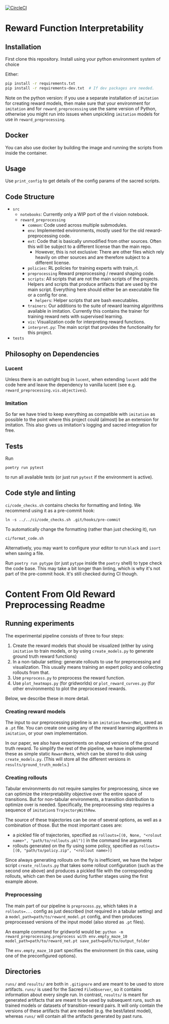 [![CircleCI](https://circleci.com/gh/HumanCompatibleAI/reward-preprocessing/tree/main.svg?style=svg&circle-token=5689f087396d3f526afd49f3af9d4b098560f79c)](https://circleci.com/gh/HumanCompatibleAI/reward-preprocessing/tree/main)
# Reward Function Interpretability

## Installation
First clone this repository.
Install using your python environment system of choice

Either:
```bash
pip install -r requirements.txt
pip install -r requirements-dev.txt  # If dev packages are needed.
```

Note on the python version: if you use a separate installation of `imitation`
for creating reward models, then make sure that your environment for `imitation`
and for `reward_preprocessing` use the same version of Python, otherwise
you might run into issues when unpickling `imitation` models for use in
`reward_preprocessing`.

## Docker

You can also use docker by building the image and running the scripts from inside the container.

## Usage

Use `print_config` to get details of the config params of the sacred scripts.

## Code Structure

- `src`
  - `notebooks`: Currently only a WIP port of the rl vision notebook.
  - `reward_preprocessing`
    - `common`: Code used across multiple submodules.
    - `env`: Implemented environments, mostly used for the old reward-preprocessing code.
    - `ext`: Code that is basically unmodified from other sources. Often this will be subject to a different license than the main repo.
      - However, this is not exclusive: There are other files which rely heavily on other sources and are therefore subject to a different license.
    - `policies`: RL policies for training experts with train_rl.
    - `preprocessing` Reward preprocessing / reward shaping code.
    - `scripts`: All scripts that are not the main scripts of the projects. Helpers and scripts that produce artifacts that are used by the main script. Everything here should either be an executable file or a config for one.
       - `helpers`: Helper scripts that are bash executables.
    - `trainers`: Our additions to the suite of reward learning algorithms available in imitation. Currently this contains the trainer for training reward nets with supervised learning.
    - `vis`: Visualization code for interpreting reward functions.
    - `interpret.py`: The main script that provides the functionality for this project.
- `tests`

## Philosophy on Dependencies

### Lucent

Unless there is an outright bug in `lucent`, when extending `lucent` add the code here and leave the dependency to vanilla lucent (see e.g. `reward_preprocessing.vis.objectives`).

### Imitation

So far we have tried to keep everything as compatible with `imitation` as possible to the point where this project could (almost) be an extension for imitation.
This also gives us imitation's logging and sacred integration for free.

## Tests
Run
```
poetry run pytest
```
to run all available tests (or just run `pytest` if the environment is active).

## Code style and linting
`ci/code_checks.sh` contains checks for formatting and linting.
We recommend using it as a pre-commit hook:
```
ln -s ../../ci/code_checks.sh .git/hooks/pre-commit
```

To automatically change the formatting (rather than just checking it), run
```
ci/format_code.sh
```
Alternatively, you may want to configure your editor to run `black` and `isort` when saving a file.

Run `poetry run pytype` (or just `pytype` inside the `poetry` shell) to type check
the code base. This may take a bit longer than linting, which is why it's not part
of the pre-commit hook. It's still checked during CI though.

# Content From Old Reward Preprocessing Readme

## Running experiments
The experimental pipeline consists of three to four steps:
1. Create the reward models that should be visualized (either by using `imitation`
   to train models, or by using `create_models.py` to generate ground truth
   reward functions)
2. In a non-tabular setting: generate rollouts to use for preprocessing and
   visualization. This usually means training an expert policy and collecting rollouts
   from that.
3. Use `preprocess.py` to preprocess the reward function.
4. Use `plot_heatmaps.py` (for gridworlds) or `plot_reward_curves.py` (for other
   environments) to plot the preprocessed rewards.

Below, we describe these in more detail.

### Creating reward models
The input to our preprocessing pipeline is an `imitation` `RewardNet`,
saved as a `.pt` file. You can create one using any of the reward learning
algorithms in `imitation`, or your own implementation.

In our paper, we also have experiments on shaped versions of the ground truth
reward. To simplify the rest of the pipeline, we have implemented these
as simple static `RewardNet`s, which can be stored to disk using `create_models.py`.
(This will store all the different versions in `results/ground_truth_models`.)

### Creating rollouts
Tabular environments do not require samples for preprocessing, since we can optimize
the interpretability objective over the entire space of transitions. But for non-tabular
environments, a transition distribution to optimize over is needed. Specifically,
the preprocessing step requires a sequence of `imitation`s `TrajectoryWithRew`.

The source of these trajectories can be one of several options, as well as a combination
of those. But the most important cases are:
- a pickled file of trajectories, specified as `rollouts=[(0, None, "<rolout name>", "path/to/rollouts.pkl")]`
  in the command line arguments
- rollouts generated on the fly using some policy, specified as `rollouts=[(0, "path/to/policy.zip", "<rollout name>)]`

Since always generating rollouts on the fly is inefficient, we have the helper script `create_rollouts.py`
that takes some rollout configuration (such as the second one above) and produces a pickled file with
the corresponding rollouts, which can then be used during further stages using the first example above.

### Preprocessing
The main part of our pipeline is `preprocess.py`, which takes in a `rollouts=...` config as just described (not required
in a tabular setting) and a `model_path=path/to/reward_model.pt` config, and then produces preprocessed versions
of the input model (also stored as `.pt` files).

An example command for gridworld would be:
```python -m reward_preprocessing.preprocess with env.empty_maze_10 model_path=path/to/reward_net.pt save_path=path/to/output_folder```

The `env.empty_maze_10` part specifies the environment (in this case, using one of the preconfigured options).

## Directories
`runs/` and `results/` are both in `.gitignore` and are meant to be used to
store artifacts. `runs/` is used for the Sacred `FileObserver`, so it contains
information about every single run. In contrast, `results/` is meant for
generated artifacts that are meant to be used by subsequent runs, such as trained
models or datasets of transition-reward pairs. It will only contain the versions
of these artifacts that are needed (e.g. the best/latest model), whereas `runs/`
will contain all the artifacts generated by past runs.
